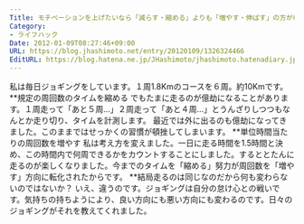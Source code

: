 ```yaml
---
Title: モチベーションを上げたいなら「減らす・縮める」よりも「増やす・伸ばす」の方が格段にいい
Category:
- ライフハック
Date: 2012-01-09T08:27:46+09:00
URL: https://blog.jhashimoto.net/entry/20120109/1326324466
EditURL: https://blog.hatena.ne.jp/JHashimoto/jhashimoto.hatenadiary.jp/atom/entry/12921228815717256883
---
```


私は毎日ジョギングをしています。１周1.8Kmのコースを６周。約10Kmです。
**規定の周回数のタイムを縮める
でもたまに走るのが億劫になることがあります。１周走って「あと５周...」２周走って「あと４周...」とうんざりしつつもなんとか走り切り、タイムを計測します。
最近では外に出るのも億劫になってきました。このままではせっかくの習慣が頓挫してしまいます。
**単位時間当たりの周回数を増やす
私は考え方を変えました。一日に走る時間を1.5時間と決め、この時間内で何周できるかをカウントすることにしました。するととたんに走るのが楽しくなりました。今までのタイムを「縮める」努力が周回数を「増やす」方向に転化されたからです。
**結局走るのは同じなのだから何も変わらないのではないか？
いえ、違うのです。ジョギングは自分の怠け心との戦いです。気持ちの持ちようにより、良い方向にも悪い方向にも変わるのです。日々のジョギングがそれを教えてくれました。
